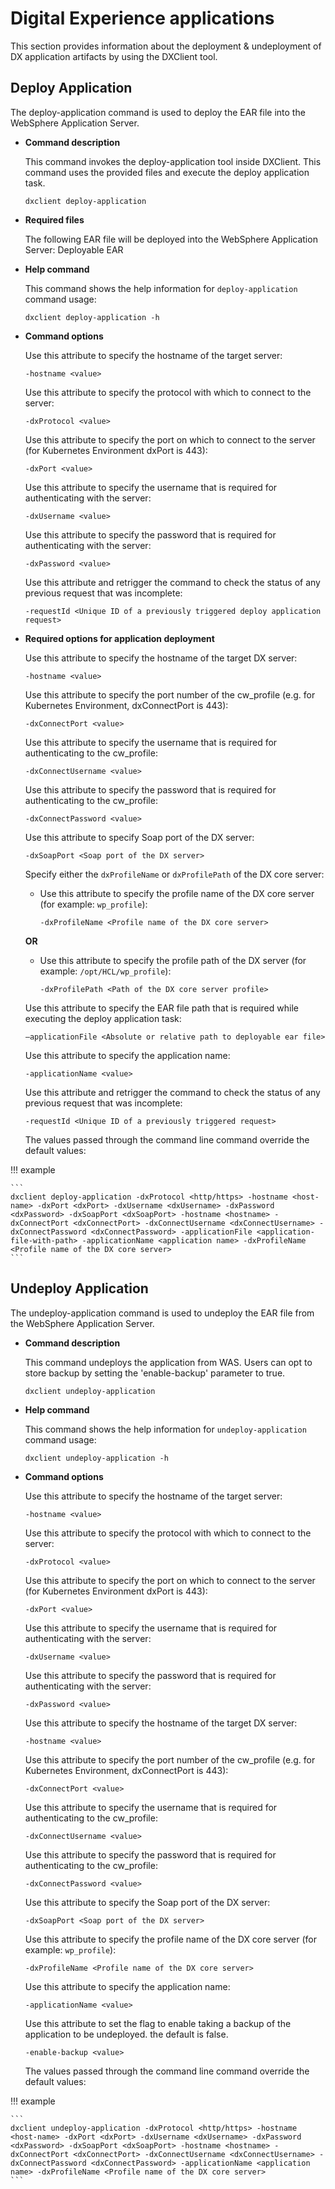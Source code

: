# Digital Experience applications

This section provides information about the deployment & undeployment of DX application artifacts by using the DXClient tool.

## Deploy Application

The deploy-application command is used to deploy the EAR file into the WebSphere Application Server.

-   **Command description**

    This command invokes the deploy-application tool inside DXClient. This command uses the provided files and execute the deploy application task.

    ```
    dxclient deploy-application
    ```

-   **Required files**

    The following EAR file will be deployed into the WebSphere Application Server: Deployable EAR

-   **Help command**

    This command shows the help information for `deploy-application` command usage:

    ```
    dxclient deploy-application -h
    ```

-   **Command options**

    Use this attribute to specify the hostname of the target server:

    ```
    -hostname <value>
    ```

    Use this attribute to specify the protocol with which to connect to the server:

    ```
    -dxProtocol <value>
    ```

    Use this attribute to specify the port on which to connect to the server (for Kubernetes Environment dxPort is 443):

    ```
    -dxPort <value>
    ```

    Use this attribute to specify the username that is required for authenticating with the server:

    ```
    -dxUsername <value> 
    ```

    Use this attribute to specify the password that is required for authenticating with the server:

    ```
    -dxPassword <value>
    ```

    Use this attribute and retrigger the command to check the status of any previous request that was incomplete:

    ```
    -requestId <Unique ID of a previously triggered deploy application request>
    ```

-   **Required options for application deployment**

    Use this attribute to specify the hostname of the target DX server:

    ```
    -hostname <value>
    ```

    Use this attribute to specify the port number of the cw_profile (e.g. for Kubernetes Environment, dxConnectPort is 443):

    ```
    -dxConnectPort <value>
    ```

    Use this attribute to specify the username that is required for authenticating to the cw_profile:

    ```
    -dxConnectUsername <value>
    ```

    Use this attribute to specify the password that is required for authenticating to the cw_profile:

    ```
    -dxConnectPassword <value>
    ```

    Use this attribute to specify Soap port of the DX server:

    ```
    -dxSoapPort <Soap port of the DX server>
    ```

    Specify either the `dxProfileName` or `dxProfilePath` of the DX core server:

    -   Use this attribute to specify the profile name of the DX core server (for example: `wp_profile`):

        ```
        -dxProfileName <Profile name of the DX core server>
        ```

    **OR**

    -   Use this attribute to specify the profile path of the DX server (for example: `/opt/HCL/wp_profile`):

        ```
        -dxProfilePath <Path of the DX core server profile> 
        ```

    Use this attribute to specify the EAR file path that is required while executing the deploy application task:

    ```
    –applicationFile <Absolute or relative path to deployable ear file>
    ```

    Use this attribute to specify the application name:

    ```
    -applicationName <value>
    ```

    Use this attribute and retrigger the command to check the status of any previous request that was incomplete:

    ```
    -requestId <Unique ID of a previously triggered request>
    ```

    The values passed through the command line command override the default values:

!!! example

    ```
    dxclient deploy-application -dxProtocol <http/https> -hostname <host-name> -dxPort <dxPort> -dxUsername <dxUsername> -dxPassword <dxPassword> -dxSoapPort <dxSoapPort> -hostname <hostname> -dxConnectPort <dxConnectPort> -dxConnectUsername <dxConnectUsername> -dxConnectPassword <dxConnectPassword> -applicationFile <application-file-with-path> -applicationName <application name> -dxProfileName <Profile name of the DX core server>
    ```

## Undeploy Application

The undeploy-application command is used to undeploy the EAR file from the WebSphere Application Server.

-   **Command description**

    This command undeploys the application from WAS. Users can opt to store backup by setting the 'enable-backup' parameter to true.

    ```
    dxclient undeploy-application
    ```

-   **Help command**

    This command shows the help information for `undeploy-application` command usage:

    ```
    dxclient undeploy-application -h
    ```

-   **Command options**

    Use this attribute to specify the hostname of the target server:

    ```
    -hostname <value>
    ```

    Use this attribute to specify the protocol with which to connect to the server:

    ```
    -dxProtocol <value>
    ```

    Use this attribute to specify the port on which to connect to the server (for Kubernetes Environment dxPort is 443):

    ```
    -dxPort <value>
    ```

    Use this attribute to specify the username that is required for authenticating with the server:

    ```
    -dxUsername <value> 
    ```

    Use this attribute to specify the password that is required for authenticating with the server:

    ```
    -dxPassword <value>
    ```

    Use this attribute to specify the hostname of the target DX server:

    ```
    -hostname <value>
    ```

    Use this attribute to specify the port number of the cw_profile (e.g. for Kubernetes Environment, dxConnectPort is 443):

    ```
    -dxConnectPort <value>
    ```

    Use this attribute to specify the username that is required for authenticating to the cw_profile:

    ```
    -dxConnectUsername <value>
    ```

    Use this attribute to specify the password that is required for authenticating to the cw_profile:

    ```
    -dxConnectPassword <value>
    ```

    Use this attribute to specify the Soap port of the DX server:

    ```
    -dxSoapPort <Soap port of the DX server>
    ```

    Use this attribute to specify the profile name of the DX core server (for example: `wp_profile`):

    ```
    -dxProfileName <Profile name of the DX core server>
    ```

    Use this attribute to specify the application name:

    ```
    -applicationName <value>
    ```

    Use this attribute to set the flag to enable taking a backup of the application to be undeployed. the default is false.

    ```
    -enable-backup <value>
    ```
 	

    The values passed through the command line command override the default values:

!!! example

    ```
    dxclient undeploy-application -dxProtocol <http/https> -hostname <host-name> -dxPort <dxPort> -dxUsername <dxUsername> -dxPassword <dxPassword> -dxSoapPort <dxSoapPort> -hostname <hostname> -dxConnectPort <dxConnectPort> -dxConnectUsername <dxConnectUsername> -dxConnectPassword <dxConnectPassword> -applicationName <application name> -dxProfileName <Profile name of the DX core server>
    ```
